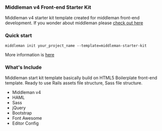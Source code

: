 ### Middleman v4 Front-end Starter Kit
Middleman v4 starter kit template created for middleman front-end development.
If you wonder about middleman please [check out here](https://middlemanapp.com/)

### Quick start
`middleman init your_project_name --template=middleman-starter-kit`

More information is [here](https://middlemanapp.com/advanced/project_templates/)

### What's Include
Middleman start kit template basically build on HTML5 Boilerplate front-end
template. Ready to use Rails assets file structure, Sass file structure.

- Middleman v4
- HAML
- Sass
- jQuery
- Bootstrap
- Font Awesome
- Editor Config
